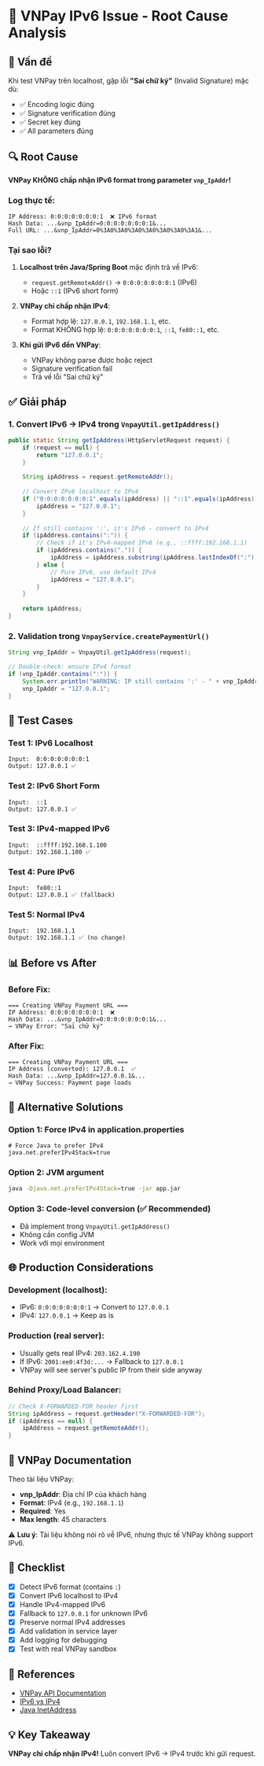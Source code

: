 # 🔧 VNPay IPv6 Issue - Root Cause Analysis

## 🐛 Vấn đề

Khi test VNPay trên localhost, gặp lỗi **"Sai chữ ký"** (Invalid Signature) mặc dù:
- ✅ Encoding logic đúng
- ✅ Signature verification đúng
- ✅ Secret key đúng
- ✅ All parameters đúng

## 🔍 Root Cause

**VNPay KHÔNG chấp nhận IPv6 format trong parameter `vnp_IpAddr`!**

### Log thực tế:
```
IP Address: 0:0:0:0:0:0:0:1  ❌ IPv6 format
Hash Data: ...&vnp_IpAddr=0:0:0:0:0:0:0:1&...
Full URL: ...&vnp_IpAddr=0%3A0%3A0%3A0%3A0%3A0%3A0%3A1&...
```

### Tại sao lỗi?

1. **Localhost trên Java/Spring Boot** mặc định trả về IPv6:
   - `request.getRemoteAddr()` → `0:0:0:0:0:0:0:1` (IPv6)
   - Hoặc `::1` (IPv6 short form)

2. **VNPay chỉ chấp nhận IPv4**:
   - Format hợp lệ: `127.0.0.1`, `192.168.1.1`, etc.
   - Format KHÔNG hợp lệ: `0:0:0:0:0:0:0:1`, `::1`, `fe80::1`, etc.

3. **Khi gửi IPv6 đến VNPay**:
   - VNPay không parse được hoặc reject
   - Signature verification fail
   - Trả về lỗi "Sai chữ ký"

## ✅ Giải pháp

### 1. Convert IPv6 → IPv4 trong `VnpayUtil.getIpAddress()`

```java
public static String getIpAddress(HttpServletRequest request) {
    if (request == null) {
        return "127.0.0.1";
    }
    
    String ipAddress = request.getRemoteAddr();
    
    // Convert IPv6 localhost to IPv4
    if ("0:0:0:0:0:0:0:1".equals(ipAddress) || "::1".equals(ipAddress)) {
        ipAddress = "127.0.0.1";
    }
    
    // If still contains ':', it's IPv6 - convert to IPv4
    if (ipAddress.contains(":")) {
        // Check if it's IPv4-mapped IPv6 (e.g., ::ffff:192.168.1.1)
        if (ipAddress.contains(".")) {
            ipAddress = ipAddress.substring(ipAddress.lastIndexOf(":") + 1);
        } else {
            // Pure IPv6, use default IPv4
            ipAddress = "127.0.0.1";
        }
    }
    
    return ipAddress;
}
```

### 2. Validation trong `VnpayService.createPaymentUrl()`

```java
String vnp_IpAddr = VnpayUtil.getIpAddress(request);

// Double-check: ensure IPv4 format
if (vnp_IpAddr.contains(":")) {
    System.err.println("WARNING: IP still contains ':' - " + vnp_IpAddr);
    vnp_IpAddr = "127.0.0.1";
}
```

## 🧪 Test Cases

### Test 1: IPv6 Localhost
```
Input:  0:0:0:0:0:0:0:1
Output: 127.0.0.1 ✅
```

### Test 2: IPv6 Short Form
```
Input:  ::1
Output: 127.0.0.1 ✅
```

### Test 3: IPv4-mapped IPv6
```
Input:  ::ffff:192.168.1.100
Output: 192.168.1.100 ✅
```

### Test 4: Pure IPv6
```
Input:  fe80::1
Output: 127.0.0.1 ✅ (fallback)
```

### Test 5: Normal IPv4
```
Input:  192.168.1.1
Output: 192.168.1.1 ✅ (no change)
```

## 📊 Before vs After

### Before Fix:
```
=== Creating VNPay Payment URL ===
IP Address: 0:0:0:0:0:0:0:1  ❌
Hash Data: ...&vnp_IpAddr=0:0:0:0:0:0:0:1&...
→ VNPay Error: "Sai chữ ký"
```

### After Fix:
```
=== Creating VNPay Payment URL ===
IP Address (converted): 127.0.0.1  ✅
Hash Data: ...&vnp_IpAddr=127.0.0.1&...
→ VNPay Success: Payment page loads
```

## 🔧 Alternative Solutions

### Option 1: Force IPv4 in application.properties
```properties
# Force Java to prefer IPv4
java.net.preferIPv4Stack=true
```

### Option 2: JVM argument
```bash
java -Djava.net.preferIPv4Stack=true -jar app.jar
```

### Option 3: Code-level conversion (✅ Recommended)
- Đã implement trong `VnpayUtil.getIpAddress()`
- Không cần config JVM
- Work với mọi environment

## 🌐 Production Considerations

### Development (localhost):
- IPv6: `0:0:0:0:0:0:0:1` → Convert to `127.0.0.1`
- IPv4: `127.0.0.1` → Keep as is

### Production (real server):
- Usually gets real IPv4: `203.162.4.190`
- If IPv6: `2001:ee0:4f3d:...` → Fallback to `127.0.0.1`
- VNPay will see server's public IP from their side anyway

### Behind Proxy/Load Balancer:
```java
// Check X-FORWARDED-FOR header first
String ipAddress = request.getHeader("X-FORWARDED-FOR");
if (ipAddress == null) {
    ipAddress = request.getRemoteAddr();
}
```

## 📝 VNPay Documentation

Theo tài liệu VNPay:
- **vnp_IpAddr**: Địa chỉ IP của khách hàng
- **Format**: IPv4 (e.g., `192.168.1.1`)
- **Required**: Yes
- **Max length**: 45 characters

⚠️ **Lưu ý**: Tài liệu không nói rõ về IPv6, nhưng thực tế VNPay không support IPv6.

## 🎯 Checklist

- [x] Detect IPv6 format (contains `:`)
- [x] Convert IPv6 localhost to IPv4
- [x] Handle IPv4-mapped IPv6
- [x] Fallback to `127.0.0.1` for unknown IPv6
- [x] Preserve normal IPv4 addresses
- [x] Add validation in service layer
- [x] Add logging for debugging
- [x] Test with real VNPay sandbox

## 🔗 References

- [VNPay API Documentation](https://sandbox.vnpayment.vn/apis/docs/)
- [IPv6 vs IPv4](https://en.wikipedia.org/wiki/IPv6)
- [Java InetAddress](https://docs.oracle.com/javase/8/docs/api/java/net/InetAddress.html)

## 💡 Key Takeaway

**VNPay chỉ chấp nhận IPv4!** Luôn convert IPv6 → IPv4 trước khi gửi request.

